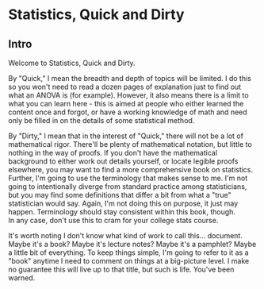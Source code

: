 # Statistics, Quick and Dirty

## Intro

Welcome to Statistics, Quick and Dirty.  

By "Quick," I mean the breadth and depth of topics will be limited.
I do this so you won't need to read a dozen pages of explanation just to find out what an ANOVA is (for example).
However, it also means there is a limit to what you can learn here - this is aimed at people who either learned the content once and forgot, or have a working knowledge of math and need only be filled in on the details of some statistical method.  

By "Dirty," I mean that in the interest of "Quick," there will not be a lot of mathematical rigor.
There'll be plenty of mathematical notation, but little to nothing in the way of proofs.
If you don't have the mathematical background to either work out details yourself, or locate legible proofs elsewhere, you may want to find a more comprehensive book on statistics.  
Further, I'm going to use the terminology that makes sense to me.
I'm not going to intentionally diverge from standard practice among statisticians, but you may find some definitions that differ a bit from what a "true" statistician would say.
Again, I'm not doing this on purpose, it just may happen.
Terminology should stay consistent within this book, though.  
In any case, don't use this to cram for your college stats course.  

It's worth noting I don't know what kind of work to call this... document.
Maybe it's a book?
Maybe it's lecture notes?
Maybe it's a pamphlet?
Maybe a little bit of everything.
To keep things simple, I'm going to refer to it as a "book" anytime I need to comment on things at a big-picture level.
I make no guarantee this will live up to that title, but such is life.
You've been warned.